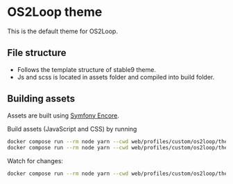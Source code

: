 # OS2Loop theme

This is the default theme for OS2Loop.

## File structure

- Follows the template structure of stable9 theme.
- Js and scss is located in assets folder and compiled into build folder.

## Building assets

Assets are built using [Symfony
Encore](https://symfony.com/doc/current/frontend/encore/installation.html#installing-encore-in-non-symfony-applications).

Build assets (JavaScript and CSS) by running

```sh
docker compose run --rm node yarn --cwd web/profiles/custom/os2loop/themes/os2loop_theme install
docker compose run --rm node yarn --cwd web/profiles/custom/os2loop/themes/os2loop_theme build
```

Watch for changes:

```sh
docker compose run --rm node yarn --cwd web/profiles/custom/os2loop/themes/os2loop_theme watch
```
